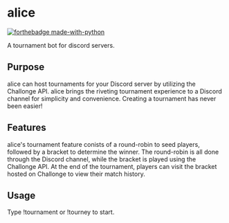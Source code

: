 # alice
[![forthebadge made-with-python](http://ForTheBadge.com/images/badges/made-with-python.svg)](https://www.python.org/)

A tournament bot for discord servers.

## Purpose
alice can host tournaments for your Discord server by utilizing the Challonge API. alice brings the riveting tournament experience to a Discord channel for simplicity and convenience. Creating a tournament has never been easier!

## Features
alice's tournament feature conists of a round-robin to seed players, followed by a bracket to determine the winner. The round-robin is all done through the Discord channel, while the bracket is played using the Challonge API. At the end of the tournament, players can visit the bracket hosted on Challonge to view their match history.

## Usage
Type !tournament or !tourney to start.
